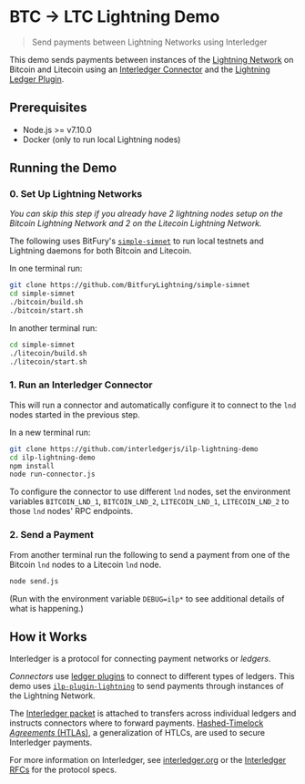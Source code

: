 # BTC -> LTC Lightning Demo
> Send payments between Lightning Networks using Interledger

This demo sends payments between instances of the [Lightning Network](https://lightning.network) on Bitcoin and Litecoin using an [Interledger Connector](https://github.com/interledgerjs/ilp-connector) and the [Lightning Ledger Plugin](https://github.com/interledgerjs/ilp-plugin-lightning).

## Prerequisites

- Node.js >= v7.10.0
- Docker (only to run local Lightning nodes)

## Running the Demo

### 0. Set Up Lightning Networks

_You can skip this step if you already have 2 lightning nodes setup on the Bitcoin Lightning Network and 2 on the Litecoin Lightning Network._

The following uses BitFury's [`simple-simnet`](https://github.com/BitfuryLightning/simple-simnet) to run local testnets and Lightning daemons for both Bitcoin and Litecoin.

In one terminal run:
```sh
git clone https://github.com/BitfuryLightning/simple-simnet
cd simple-simnet
./bitcoin/build.sh
./bitcoin/start.sh
```

In another terminal run:
```sh
cd simple-simnet
./litecoin/build.sh
./litecoin/start.sh
```

### 1. Run an Interledger Connector

This will run a connector and automatically configure it to connect to the `lnd` nodes started in the previous step.

In a new terminal run:
```sh
git clone https://github.com/interledgerjs/ilp-lightning-demo
cd ilp-lightning-demo
npm install
node run-connector.js
```

To configure the connector to use different `lnd` nodes, set the environment variables `BITCOIN_LND_1`, `BITCOIN_LND_2`, `LITECOIN_LND_1`, `LITECOIN_LND_2` to those `lnd` nodes' RPC endpoints.

### 2. Send a Payment

From another terminal run the following to send a payment from one of the Bitcoin `lnd` nodes to a Litecoin `lnd` node.

```sh
node send.js
```

(Run with the environment variable `DEBUG=ilp*` to see additional details of what is happening.)

## How it Works

Interledger is a protocol for connecting payment networks or _ledgers_.

_Connectors_ use [ledger plugins](https://interledger.org/rfcs/0004-ledger-plugin-interface/) to connect to different types of ledgers. This demo uses [`ilp-plugin-lightning`](https://github.com/interledgerjs/ilp-plugin-lightning) to send payments through instances of the Lightning Network.

The [Interledger packet](https://interledger.org/rfcs/0003-interledger-protocol/) is attached to transfers across individual ledgers and instructs connectors where to forward payments. [Hashed-Timelock _Agreements_ (HTLAs)](https://github.com/interledger/rfcs/blob/master/0022-hashed-timelock-agreements/0022-hashed-timelock-agreements.md), a generalization of HTLCs, are used to secure Interledger payments.

For more information on Interledger, see [interledger.org](https://interledger.org) or the [Interledger RFCs](https://github.com/interledger/rfcs) for the protocol specs.
